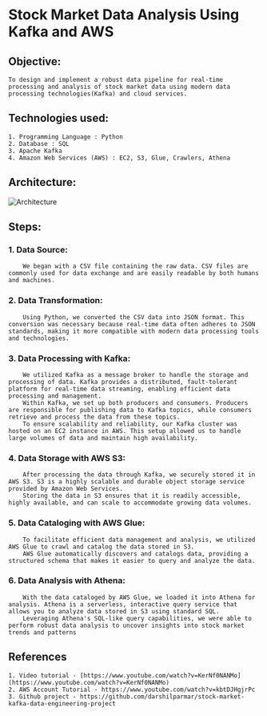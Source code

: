 # Stock Market Data Analysis Using Kafka and AWS 

## Objective:
    To design and implement a robust data pipeline for real-time processing and analysis of stock market data using modern data processing technologies(Kafka) and cloud services.
## Technologies used:
    1. Programming Language : Python
    2. Database : SQL
    3. Apache Kafka
    4. Amazon Web Services (AWS) : EC2, S3, Glue, Crawlers, Athena

## Architecture:
![Architecture](https://github.com/pradhanmona7/Stock-Market-Data-Analysis-Using-Kafka-and-AWS/assets/114325852/5d8f89f8-1b3c-47c6-8b1d-42126ae6cb12)

## Steps:
### 1. Data Source:
        We began with a CSV file containing the raw data. CSV files are commonly used for data exchange and are easily readable by both humans and machines.
### 2. Data Transformation:
        Using Python, we converted the CSV data into JSON format. This conversion was necessary because real-time data often adheres to JSON standards, making it more compatible with modern data processing tools and technologies.
### 3. Data Processing with Kafka:
        We utilized Kafka as a message broker to handle the storage and processing of data. Kafka provides a distributed, fault-tolerant platform for real-time data streaming, enabling efficient data processing and management.
        Within Kafka, we set up both producers and consumers. Producers are responsible for publishing data to Kafka topics, while consumers retrieve and process the data from these topics.
        To ensure scalability and reliability, our Kafka cluster was hosted on an EC2 instance in AWS. This setup allowed us to handle large volumes of data and maintain high availability.
### 4. Data Storage with AWS S3:
        After processing the data through Kafka, we securely stored it in AWS S3. S3 is a highly scalable and durable object storage service provided by Amazon Web Services.
        Storing the data in S3 ensures that it is readily accessible, highly available, and can scale to accommodate growing data volumes.
### 5. Data Cataloging with AWS Glue:
        To facilitate efficient data management and analysis, we utilized AWS Glue to crawl and catalog the data stored in S3.
        AWS Glue automatically discovers and catalogs data, providing a structured schema that makes it easier to query and analyze the data.
### 6. Data Analysis with Athena:
        With the data cataloged by AWS Glue, we loaded it into Athena for analysis. Athena is a serverless, interactive query service that allows you to analyze data stored in S3 using standard SQL.
        Leveraging Athena's SQL-like query capabilities, we were able to perform robust data analysis to uncover insights into stock market trends and patterns

## References
    1. Video tutorial - [https://www.youtube.com/watch?v=KerNf0NANMo](https://www.youtube.com/watch?v=KerNf0NANMo)
    2. AWS Account Tutorial - https://www.youtube.com/watch?v=kbtDJHgjrPc
    3. Github project - https://github.com/darshilparmar/stock-market-kafka-data-engineering-project
  
